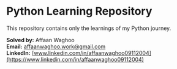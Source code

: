 # Python Learning Repository

This repository contains only the learnings of my Python journey.

**Solved by:** Affaan Waghoo  
**Email:** affaanwaghoo.work@gmail.com  
**LinkedIn:** [www.linkedin.com/in/affaanwaghoo09112004](https://www.linkedin.com/in/affaanwaghoo09112004)

